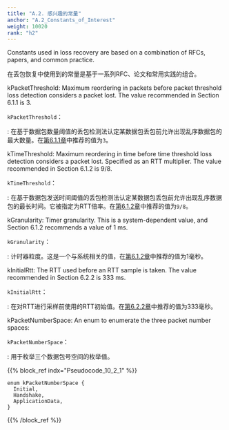 ```yaml
---
title: "A.2. 感兴趣的常量"
anchor: "A.2_Constants_of_Interest"
weight: 10020
rank: "h2"
---
```


Constants used in loss recovery are based on a combination of RFCs, papers, and common practice.

在丢包恢复中使用到的常量是基于一系列RFC、论文和常用实践的组合。

kPacketThreshold:
Maximum reordering in packets before packet threshold loss detection considers a packet lost. The value recommended in Section 6.1.1 is 3.

`kPacketThreshold`：

:   在基于数据包数量阈值的丢包检测法认定某数据包丢包前允许出现乱序数据包的最大数量。在[第6.1.1章]()中推荐的值为`3`。

kTimeThreshold:
Maximum reordering in time before time threshold loss detection considers a packet lost. Specified as an RTT multiplier. The value recommended in Section 6.1.2 is 9/8.

`kTimeThreshold`：

:   在基于数据包发送时间阈值的丢包检测法认定某数据包丢包前允许出现乱序数据包的最长时间。它被指定为RTT倍率。在[第6.1.2章]()中推荐的值为`9/8`。

kGranularity:
Timer granularity. This is a system-dependent value, and Section 6.1.2 recommends a value of 1 ms.

`kGranularity`：

:   计时器粒度。这是一个与系统相关的值，在[第6.1.2章]()中推荐的值为1毫秒。

kInitialRtt:
The RTT used before an RTT sample is taken. The value recommended in Section 6.2.2 is 333 ms.

`kInitialRtt`：

:   在对RTT进行采样前使用的RTT初始值。在[第6.2.2章]()中推荐的值为333毫秒。

kPacketNumberSpace:
An enum to enumerate the three packet number spaces:

`kPacketNumberSpace`：

:   用于枚举三个数据包号空间的枚举值。

{{% block_ref
indx="Pseudocode_10_2_1" %}}

```
enum kPacketNumberSpace {
  Initial,
  Handshake,
  ApplicationData,
}
```

{{% /block_ref %}}
